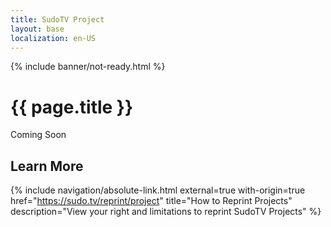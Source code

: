 ```yaml
---
title: SudoTV Project
layout: base
localization: en-US
---
```


{% include banner/not-ready.html %}

# {{ page.title }}

Coming Soon

## Learn More

{% include navigation/absolute-link.html
    external=true
    with-origin=true
    href="https://sudo.tv/reprint/project"
    title="How to Reprint Projects"
    description="View your right and limitations to reprint SudoTV Projects"
%}
